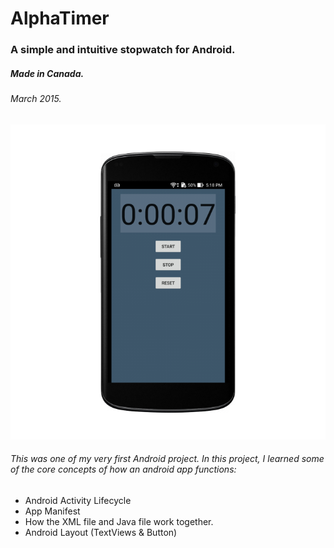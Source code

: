 # AlphaTimer
### A simple and intuitive stopwatch for Android.
##### Made in Canada.
###### March 2015.
![AlphaTimer](screenshot.png?raw=true "Screenshot")

###### This was one of my very first Android project. In this project, I learned some of the core concepts of how an android app functions:

* Android Activity Lifecycle
* App Manifest
* How the XML file and Java file work together. 
* Android Layout (TextViews & Button)

